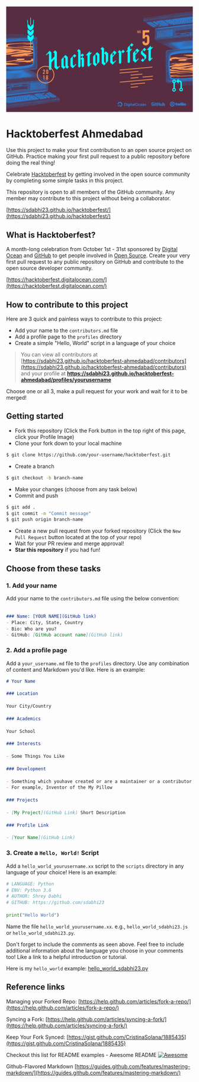 ![Hacktoberfest Banner](poster.png)

# Hacktoberfest Ahmedabad

Use this project to make your first contribution to an open source project on GitHub. Practice making your first pull request to a public repository before doing the real thing!

Celebrate [Hacktoberfest](https://hacktoberfest.digitalocean.com/) by getting involved in the open source community by completing some simple tasks in this project.

This repository is open to all members of the GitHub community. Any member may contribute to this project without being a collaborator.

[https://sdabhi23.github.io/hacktoberfest/](https://sdabhi23.github.io/hacktoberfest/)

## What is Hacktoberfest?
A month-long celebration from October 1st - 31st sponsored by [Digital Ocean](https://hacktoberfest.digitalocean.com/) and [GitHub](https://github.com/blog/2433-celebrate-open-source-this-october-with-hacktoberfest) to get people involved in [Open Source](https://github.com/open-source). Create your very first pull request to any public repository on GitHub and contribute to the open source developer community.

[https://hacktoberfest.digitalocean.com/](https://hacktoberfest.digitalocean.com/)

## How to contribute to this project
Here are 3 quick and painless ways to contribute to this project:

* Add your name to the `contributors.md` file
* Add a profile page to the `profiles` directory
* Create a simple "Hello, World" script in a language of your choice

> You can view all contributors at [https://sdabhi23.github.io/hacktoberfest-ahmedabad/contributors](https://sdabhi23.github.io/hacktoberfest-ahmedabad/contributors) and your profile at **https://sdabhi23.github.io/hacktoberfest-ahmedabad/profiles/yourusername**

Choose one or all 3, make a pull request for your work and wait for it to be merged!

## Getting started
* Fork this repository (Click the Fork button in the top right of this page, click your Profile Image)
* Clone your fork down to your local machine

```bash
$ git clone https://github.com/your-username/hacktoberfest.git
```

* Create a branch

```bash
$ git checkout -b branch-name
```

* Make your changes (choose from any task below)
* Commit and push

```bash
$ git add .
$ git commit -m "Commit message"
$ git push origin branch-name
```

* Create a new pull request from your forked repository (Click the `New Pull Request` button located at the top of your repo)
* Wait for your PR review and merge approval!
* __Star this repository__ if you had fun!

## Choose from these tasks
### 1. Add your name
Add your name to the `contributors.md` file using the below convention:

```markdown

### Name: [YOUR NAME](GitHub link)
- Place: City, State, Country
- Bio: Who are you?
- GitHub: [GitHub account name](GitHub link)

```

### 2. Add a profile page
Add a `your_username.md` file to the `profiles` directory. Use any combination of content and Markdown you'd like. Here is an example:

```markdown
# Your Name

### Location

Your City/Country

### Academics

Your School

### Interests

- Some Things You Like

### Development

- Something which youhave created or are a maintainer or a contributor on.
- For example, Inventor of the My Pillow

### Projects

- [My Project](GitHub Link) Short Description

### Profile Link

- [Your Name](GitHub Link)
```

### 3. Create a `Hello, World!` Script
Add a `hello_world_yourusername.xx` script to the `scripts` directory in any language of your choice! Here is an example:

```Python
# LANGUAGE: Python
# ENV: Python 3.6
# AUTHOR: Shrey Dabhi
# GITHUB: https://github.com/sdabhi23

print("Hello World")
```

Name the file `hello_world_yourusername.xx`. e.g., `hello_world_sdabhi23.js` or `hello_world_sdabhi23.py`.

Don't forget to include the comments as seen above. Feel free to include additional information about the language you choose in your comments too! Like a link to a helpful introduction or tutorial.

Here is my `hello_world` example: [hello_world_sdabhi23.py](https://github.com/sdabhi23/hacktoberfest-ahmedabad/blob/master/scripts/hello_world_sdabhi23.py)

## Reference links

Managing your Forked Repo: [https://help.github.com/articles/fork-a-repo/](https://help.github.com/articles/fork-a-repo/)

Syncing a Fork: [https://help.github.com/articles/syncing-a-fork/](https://help.github.com/articles/syncing-a-fork/)

Keep Your Fork Synced: [https://gist.github.com/CristinaSolana/1885435](https://gist.github.com/CristinaSolana/1885435)

Checkout this list for README examples - Awesome README [![Awesome](https://cdn.rawgit.com/sindresorhus/awesome/d7305f38d29fed78fa85652e3a63e154dd8e8829/media/badge.svg)](https://github.com/sindresorhus/awesome)

Github-Flavored Markdown [https://guides.github.com/features/mastering-markdown/](https://guides.github.com/features/mastering-markdown/)
